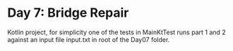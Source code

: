 # Day 7: Bridge Repair
Kotlin project, for simplicity one of the tests in MainKtTest runs 
part 1 and 2 against an input file input.txt in root of the Day07 folder.
